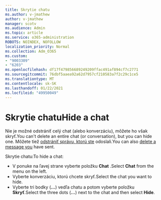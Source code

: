 ```yaml
---
title: Skrytie chatu
ms.author: v-jmathew
author: v-jmathew
manager: scotv
ms.audience: Admin
ms.topic: article
ms.service: o365-administration
ROBOTS: NOINDEX, NOFOLLOW
localization_priority: Normal
ms.collection: Adm_O365
ms.custom:
- "9003309"
- "6203"
ms.openlocfilehash: df17f479856689249209ffac491af894cf7c2771
ms.sourcegitcommit: 76dbf5aaea92a62d7957cf210583a7f2c29c1ce5
ms.translationtype: MT
ms.contentlocale: sk-SK
ms.lasthandoff: 01/22/2021
ms.locfileid: "49950049"
---
```

# <a name="hide-a-chat"></a><span data-ttu-id="7b5fb-102">Skrytie chatu</span><span class="sxs-lookup"><span data-stu-id="7b5fb-102">Hide a chat</span></span>

<span data-ttu-id="7b5fb-103">Nie je možné odstrániť celý chat (alebo konverzáciu), môžete ho však skryť.</span><span class="sxs-lookup"><span data-stu-id="7b5fb-103">You can't delete an entire chat (or conversation), but you can hide one.</span></span> <span data-ttu-id="7b5fb-104">Môžete tiež [odstrániť správu, ktorú ste](https://support.office.com/client/delete-a-message-you-have-sent-67bd76a5-04e7-46ea-9ef0-5800865cb8f3) odoslali.</span><span class="sxs-lookup"><span data-stu-id="7b5fb-104">You can also [delete a message you](https://support.office.com/client/delete-a-message-you-have-sent-67bd76a5-04e7-46ea-9ef0-5800865cb8f3) have sent.</span></span>

<span data-ttu-id="7b5fb-105">Skrytie chatu:</span><span class="sxs-lookup"><span data-stu-id="7b5fb-105">To hide a chat:</span></span>

- <span data-ttu-id="7b5fb-106">V ponuke na ľavej strane vyberte položku **Chat** .</span><span class="sxs-lookup"><span data-stu-id="7b5fb-106">Select **Chat** from the menu on the left.</span></span>
- <span data-ttu-id="7b5fb-107">Vyberte konverzáciu, ktorú chcete skryť.</span><span class="sxs-lookup"><span data-stu-id="7b5fb-107">Select the chat you want to hide.</span></span>
- <span data-ttu-id="7b5fb-108">Vyberte tri bodky (**...**) vedľa chatu a potom vyberte položku **Skryť**.</span><span class="sxs-lookup"><span data-stu-id="7b5fb-108">Select the three dots (**...**) next to the chat and then select **Hide**.</span></span>
